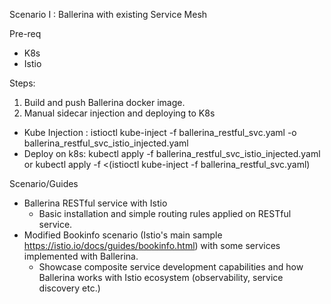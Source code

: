 Scenario I : Ballerina with existing Service Mesh




Pre-req
- K8s
- Istio

Steps:

1. Build and push Ballerina docker image.
2. Manual sidecar injection and deploying to K8s
  - Kube Injection : istioctl kube-inject -f ballerina_restful_svc.yaml -o ballerina_restful_svc_istio_injected.yaml
  - Deploy on k8s: kubectl apply -f ballerina_restful_svc_istio_injected.yaml or kubectl apply -f <(istioctl kube-inject -f ballerina_restful_svc.yaml)


Scenario/Guides
- Ballerina RESTful service with Istio
    - Basic installation and simple routing rules applied on RESTful service.
- Modified Bookinfo scenario (Istio's main sample https://istio.io/docs/guides/bookinfo.html) with some services implemented with Ballerina.
    - Showcase composite service development capabilities and how Ballerina works with Istio ecosystem (observability, service discovery etc.)
